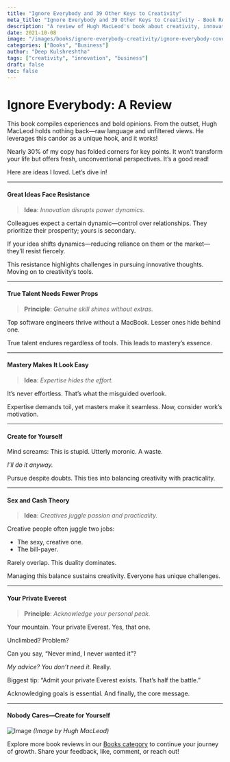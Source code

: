 ```yaml
---
title: "Ignore Everybody and 39 Other Keys to Creativity"
meta_title: "Ignore Everybody and 39 Other Keys to Creativity - Book Review"
description: "A review of Hugh MacLeod's book about creativity, innovation, and the challenges of pursuing great ideas. Raw insights on talent, work, and creative fulfillment."
date: 2021-10-08
image: "/images/books/ignore-everybody-creativity/ignore-everybody-cover.jpg"
categories: ["Books", "Business"]
author: "Deep Kulshreshtha"
tags: ["creativity", "innovation", "business"]
draft: false
toc: false
---
```


# Ignore Everybody: A Review

This book compiles experiences and bold opinions. From the outset, Hugh MacLeod holds nothing back—raw language and unfiltered views. He leverages this candor as a unique hook, and it works!

Nearly 30% of my copy has folded corners for key points. It won’t transform your life but offers fresh, unconventional perspectives. It’s a good read!

Here are ideas I loved. Let’s dive in!

---

#### Great Ideas Face Resistance

> **Idea**: *Innovation disrupts power dynamics.*

Colleagues expect a certain dynamic—control over relationships. They prioritize their prosperity; yours is secondary.

If your idea shifts dynamics—reducing reliance on them or the market—they’ll resist fiercely.

This resistance highlights challenges in pursuing innovative thoughts. Moving on to creativity’s tools.

---

#### True Talent Needs Fewer Props

> **Principle**: *Genuine skill shines without extras.*

Top software engineers thrive without a MacBook. Lesser ones hide behind one.

True talent endures regardless of tools. This leads to mastery’s essence.

---

#### Mastery Makes It Look Easy

> **Idea**: *Expertise hides the effort.*

It’s never effortless. That’s what the misguided overlook.

Expertise demands toil, yet masters make it seamless. Now, consider work’s motivation.

---

#### Create for Yourself

Mind screams: This is stupid. Utterly moronic. A waste.

*I’ll do it anyway.*

Pursue despite doubts. This ties into balancing creativity with practicality.

---

#### Sex and Cash Theory

> **Idea**: *Creatives juggle passion and practicality.*

Creative people often juggle two jobs:

- The sexy, creative one.
- The bill-payer.

Rarely overlap. This duality dominates.

Managing this balance sustains creativity. Everyone has unique challenges.

---

#### Your Private Everest

> **Principle**: *Acknowledge your personal peak.*

Your mountain. Your private Everest. Yes, that one.

Unclimbed? Problem?

Can you say, “Never mind, I never wanted it”?

*My advice? You don’t need it.* Really.

Biggest tip: “Admit your private Everest exists. That’s half the battle.”

Acknowledging goals is essential. And finally, the core message.

---

#### Nobody Cares—Create for Yourself

![Image](/images/books/ignore-everybody-creativity/nobody-cares-trouble.jpeg) *(Image by Hugh MacLeod)*

Explore more book reviews in our [Books category](#) to continue your journey of growth. Share your feedback, like, comment, or reach out!